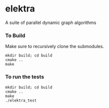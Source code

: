 # elektra
A suite of parallel dynamic graph algorithms

### To Build
Make sure to recursively clone the submodules.

```
mkdir build; cd build
cmake ..
make
```

### To run the tests
```
mkdir build; cd build
cmake ..
make
./elektra_test
```